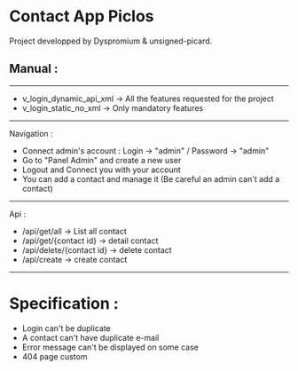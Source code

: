 # Contact App Piclos

Project developped by Dyspromium & unsigned-picard.
## Manual :
----------
- v_login_dynamic_api_xml -> All the features requested for the project
- v_login_static_no_xml -> Only mandatory features
----------
Navigation :
- Connect admin's account : Login -> "admin" / Password -> "admin"
- Go to "Panel Admin" and create a new user
- Logout and Connect you with your account
- You can add a contact and manage it (Be careful an admin can't add a contact)
----------
Api :
- /api/get/all -> List all contact
- /api/get/{contact id} -> detail contact
- /api/delete/{contact id} -> delete contact
- /api/create -> create contact
----------
# Specification : 
- Login can't be duplicate
- A contact can't have duplicate e-mail
- Error message can't be displayed on some case
- 404 page custom

